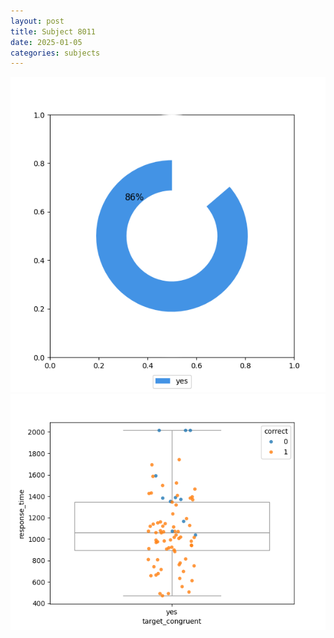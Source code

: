 ```yaml
---
layout: post
title: Subject 8011
date: 2025-01-05
categories: subjects
---
```


![](data/8011/run-25/8011_accuracy_target_congruence.png)
![](data/8011/run-25/8011_rt_congruence.png)
